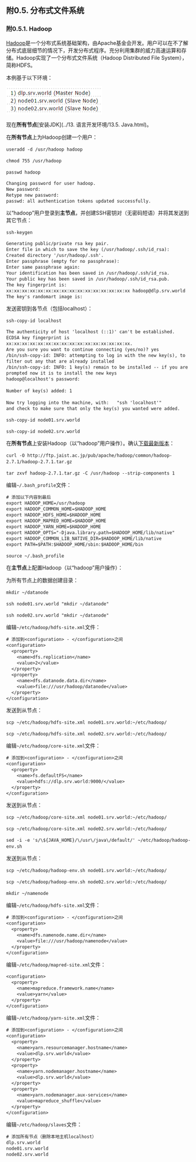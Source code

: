 ## 附0.5. 分布式文件系统

### 附0.5.1. Hadoop

[Hadoop](http://hadoop.apache.org/)是一个分布式系统基础架构，由Apache基金会开发。用户可以在不了解分布式底层细节的情况下，开发分布式程序。充分利用集群的威力高速运算和存储。Hadoop实现了一个分布式文件系统（Hadoop Distributed File System），简称HDFS。

本例基于以下环境：

![hadoop-environment](../Contents/hadoop-environment.png)

现在**所有节点**[安装JDK](../13. 语言开发环境/13.5. Java.html)。

在**所有节点**上为Hadoop创建一个用户：

`useradd -d /usr/hadoop hadoop`

`chmod 755 /usr/hadoop`

`passwd hadoop`

```
Changing password for user hadoop.
New password:
Retype new password:
passwd: all authentication tokens updated successfully.
```

以“hadoop”用户登录到**主节点**，并创建SSH密钥对（无密码短语）并将其发送到其它节点：

`ssh-keygen`

```
Generating public/private rsa key pair.
Enter file in which to save the key (/usr/hadoop/.ssh/id_rsa):
Created directory '/usr/hadoop/.ssh'.
Enter passphrase (empty for no passphrase):
Enter same passphrase again:
Your identification has been saved in /usr/hadoop/.ssh/id_rsa.
Your public key has been saved in /usr/hadoop/.ssh/id_rsa.pub.
The key fingerprint is:
xx:xx:xx:xx:xx:xx:xx:xx:xx:xx:xx:xx:xx:xx:xx:xx hadoop@dlp.srv.world
The key's randomart image is:
```

发送密钥到各节点（包括localhost）：

`ssh-copy-id localhost`

```
The authenticity of host 'localhost (::1)' can't be established.
ECDSA key fingerprint is xx:xx:xx:xx:xx:xx:xx:xx:xx:xx:xx:xx:xx:xx:xx:xx.
Are you sure you want to continue connecting (yes/no)? yes
/bin/ssh-copy-id: INFO: attempting to log in with the new key(s), to filter out any that are already installed
/bin/ssh-copy-id: INFO: 1 key(s) remain to be installed -- if you are prompted now it is to install the new keys
hadoop@localhost's password:

Number of key(s) added: 1

Now try logging into the machine, with:   "ssh 'localhost'"
and check to make sure that only the key(s) you wanted were added.
```

`ssh-copy-id node01.srv.world`

`ssh-copy-id node02.srv.world`

在**所有节点**上安装Hadoop（以“hadoop”用户操作）。确认[下载最新版本](https://hadoop.apache.org/releases.html)：

`curl -O http://ftp.jaist.ac.jp/pub/apache/hadoop/common/hadoop-2.7.1/hadoop-2.7.1.tar.gz `

`tar zxvf hadoop-2.7.1.tar.gz -C /usr/hadoop --strip-components 1`

编辑`~/.bash_profile`文件：

```
# 添加以下内容到最后
export HADOOP_HOME=/usr/hadoop
export HADOOP_COMMON_HOME=$HADOOP_HOME
export HADOOP_HDFS_HOME=$HADOOP_HOME
export HADOOP_MAPRED_HOME=$HADOOP_HOME
export HADOOP_YARN_HOME=$HADOOP_HOME
export HADOOP_OPTS="-Djava.library.path=$HADOOP_HOME/lib/native"
export HADOOP_COMMON_LIB_NATIVE_DIR=$HADOOP_HOME/lib/native
export PATH=$PATH:$HADOOP_HOME/sbin:$HADOOP_HOME/bin
```

`source ~/.bash_profile`

在**主节点**上配置Hadoop（以“hadoop”用户操作）：

为所有节点上的数据创建目录：

`mkdir ~/datanode`

`ssh node01.srv.world "mkdir ~/datanode"`

`ssh node02.srv.world "mkdir ~/datanode"`

编辑`~/etc/hadoop/hdfs-site.xml`文件：

```
# 添加到<configuration> - </configuration>之间
<configuration>
  <property>
    <name>dfs.replication</name>
    <value>2</value>
  </property>
  <property>
    <name>dfs.datanode.data.dir</name>
    <value>file:///usr/hadoop/datanode</value>
  </property>
</configuration>
```

发送到从节点：

`scp ~/etc/hadoop/hdfs-site.xml node01.srv.world:~/etc/hadoop/`

`scp ~/etc/hadoop/hdfs-site.xml node02.srv.world:~/etc/hadoop/`

编辑`~/etc/hadoop/core-site.xml`文件：

```
# 添加到<configuration> - </configuration>之间
<configuration>
  <property>
    <name>fs.defaultFS</name>
    <value>hdfs://dlp.srv.world:9000/</value>
  </property>
</configuration>
```

发送到从节点：

`scp ~/etc/hadoop/core-site.xml node01.srv.world:~/etc/hadoop/`

`scp ~/etc/hadoop/core-site.xml node02.srv.world:~/etc/hadoop/`

`sed -i -e 's/\${JAVA_HOME}/\/usr\/java\/default/' ~/etc/hadoop/hadoop-env.sh`

发送到从节点：

`scp ~/etc/hadoop/hadoop-env.sh node01.srv.world:~/etc/hadoop/`

`scp ~/etc/hadoop/hadoop-env.sh node02.srv.world:~/etc/hadoop/`

`mkdir ~/namenode`

编辑`~/etc/hadoop/hdfs-site.xml`文件：

```
# 添加到<configuration> - </configuration>之间
<configuration>
  <property>
    <name>dfs.namenode.name.dir</name>
    <value>file:///usr/hadoop/namenode</value>
  </property>
</configuration>
```

编辑`~/etc/hadoop/mapred-site.xml`文件：

```
<configuration>
  <property>
    <name>mapreduce.framework.name</name>
    <value>yarn</value>
  </property>
</configuration>
```

编辑`~/etc/hadoop/yarn-site.xml`文件：

```
# 添加到<configuration> - </configuration>之间
<configuration>
  <property>
    <name>yarn.resourcemanager.hostname</name>
    <value>dlp.srv.world</value>
  </property>
  <property>
    <name>yarn.nodemanager.hostname</name>
    <value>dlp.srv.world</value>
  </property>
  <property>
    <name>yarn.nodemanager.aux-services</name>
    <value>mapreduce_shuffle</value>
  </property>
</configuration>
```

编辑`~/etc/hadoop/slaves`文件：

```
# 添加所有节点（删除本地主机localhost）
dlp.srv.world
node01.srv.world
node02.srv.world
```
























